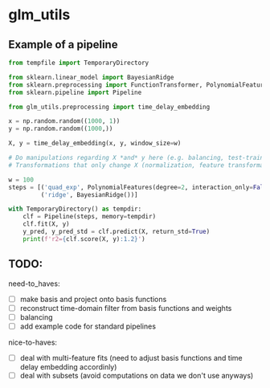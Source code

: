 # glm_utils


## Example of a pipeline

```python
from tempfile import TemporaryDirectory

from sklearn.linear_model import BayesianRidge
from sklearn.preprocessing import FunctionTransformer, PolynomialFeatures
from sklearn.pipeline import Pipeline

from glm_utils.preprocessing import time_delay_embedding

x = np.random.random((1000, 1))
y = np.random.random((1000,))

X, y = time_delay_embedding(x, y, window_size=w)

# Do manipulations regarding X *and* y here (e.g. balancing, test-train split, selection of data).
# Transformations that only change X (normalization, feature transformation) should be made part of the pipeline.

w = 100
steps = [('quad_exp', PolynomialFeatures(degree=2, interaction_only=False, include_bias=True)),
         ('ridge', BayesianRidge())]

with TemporaryDirectory() as tempdir:
    clf = Pipeline(steps, memory=tempdir)
    clf.fit(X, y)
    y_pred, y_pred_std = clf.predict(X, return_std=True)
    print(f'r2={clf.score(X, y):1.2}')
```

## TODO:
need-to_haves:
- [ ] make basis and project onto basis functions
- [ ] reconstruct time-domain filter from basis functions and weights
- [ ] balancing
- [ ] add example code for standard pipelines

nice-to-haves:
- [ ] deal with multi-feature fits (need to adjust basis functions and time delay embedding accordinly)
- [ ] deal with subsets (avoid computations on data we don't use anyways)
